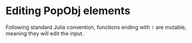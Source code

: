# Editing PopObj elements

Following standard Julia convention, functions ending with `!`  are mutable, meaning they will edit the input. 